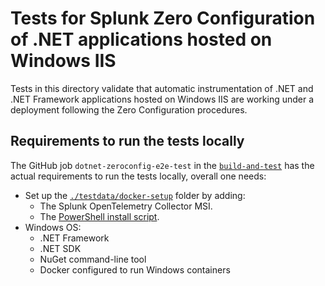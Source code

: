 # Tests for Splunk Zero Configuration of .NET applications hosted on Windows IIS

Tests in this directory validate that automatic instrumentation of
.NET and .NET Framework applications hosted on Windows IIS are working under
a deployment following the Zero Configuration procedures.

## Requirements to run the tests locally

The GitHub job `dotnet-zeroconfig-e2e-test` in the [`build-and-test`](../../../.github/workflows/build-and-test.yml)
has the actual requirements to run the tests locally, overall one needs:

- Set up the [`./testdata/docker-setup`](./testdata/docker-setup) folder by adding:
  - The Splunk OpenTelemetry Collector MSI.
  - The [PowerShell install script](../../../internal/buildscripts/packaging/installer/install.ps1).
- Windows OS:
  - .NET Framework
  - .NET SDK
  - NuGet command-line tool
  - Docker configured to run Windows containers
